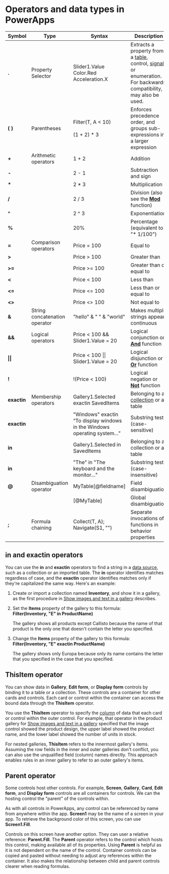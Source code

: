 <properties
	pageTitle="Operators | Microsoft PowerApps"
	description="Reference information, including syntax and examples, for the operators in PowerApps"
	services=""
	suite="powerapps"
	documentationCenter="na"
	authors="gregli-msft"
	manager="dwrede"
	editor=""
	tags=""/>

<tags
   ms.service="powerapps"
   ms.devlang="na"
   ms.topic="article"
   ms.tgt_pltfrm="na"
   ms.workload="na"
   ms.date="11/20/2015"
   ms.author="gregli"/>

# Operators and data types in PowerApps #

|Symbol|Type|Syntax|Description|
|---|---|---|---|
|**.**|Property Selector|Slider1.Value<br>Color.Red<br>Acceleration.X|Extracts a property from a [table](working-with-tables.md), control, [signal](signals.md), or enumeration.  For backwards compatibility, **!** may also be used.
|**( )**|Parentheses|Filter(T, A &lt; 10)<br><br>(1 + 2) * 3|Enforces precedence order, and groups sub-expressions in a larger expression|
|**+**|Arithmetic operators|1 + 2|Addition|
|**-**|&nbsp;|2 - 1|Subtraction and sign|
|**\***|&nbsp;|2 * 3|Multiplication|
|**/**|&nbsp;|2 / 3|Division (also see the **[Mod](function-mod.md)** function) |
|**^**|&nbsp;|2 ^ 3|Exponentiation|
|**%**|&nbsp;|20%|Percentage (equivalent to &quot;* 1/100&quot;)|
|**=**|Comparison operators|Price = 100|Equal to|
|**&gt;** |&nbsp;|Price &gt; 100|Greater than|
|**&gt;=**|&nbsp;|Price &gt;= 100|Greater than or equal to|
|**&lt;** |&nbsp;|Price &lt; 100|Less than|
|**&lt;=**|&nbsp;|Price &lt;= 100|Less than or equal to|
|**&lt;&gt;** |&nbsp;|Price &lt;&gt; 100|Not equal to|
|**&amp;**|String concatenation operator|&quot;hello&quot; &amp; &quot; &quot; &amp; &quot;world&quot;|Makes multiple strings appear continuous|
|**&amp;&amp;**|Logical operators|Price &lt; 100 &amp;&amp; Slider1.Value = 20|Logical conjunction or **[And](function-logicals.md)** function|
|**&#124;&#124;**|&nbsp;|Price &lt; 100 &#124;&#124; Slider1.Value = 20|Logical disjunction or **[Or](function-logicals.md)** function|
|**!**|&nbsp;|!(Price &lt; 100)|Logical negation or **[Not](function-logicals.md)** function|
|**exactin**|Membership operators|Gallery1.Selected exactin SavedItems|Belonging to a [collection](working-with-data-sources.md#collections) or a table|
|**exactin**|&nbsp;|&quot;Windows&quot; exactin “To display windows in the Windows operating system...”|Substring test (case-sensitive)|
|**in**|&nbsp;|Gallery1.Selected in SavedItems|Belonging to a collection or a table|
|**in**|&nbsp;|&quot;The&quot; in &quot;The keyboard and the monitor...&quot;|Substring test (case-insensitive)|
|**@**|Disambiguation operator|MyTable[@fieldname]|Field disambiguation|
|&nbsp;|&nbsp;|[@MyTable]|Global disambiguation|
|**;**|Formula chaining|Collect(T, A); Navigate(S1, &quot;&quot;)|Separate invocations of functions in behavior properties|

## in and exactin operators ##

You can use the **in** and **exactin** operators to find a string in a [data source](working-with-data-sources.md), such as a collection or an imported table. The **in** operator identifies matches regardless of case, and the **exactin** operator identifies matches only if they're capitalized the same way. Here's an example:

1. Create or import a collection named **Inventory**, and show it in a gallery, as the first procedure in [Show images and text in a gallery](../show-images-text-gallery-sort-filter.md) describes.

2. Set the **Items** property of the gallery to this formula:
<br>**Filter(Inventory, "E" in ProductName)**

	The gallery shows all products except Callisto because the name of that product is the only one that doesn't contain the letter you specified.

3. Change the **Items** property of the gallery to this formula:
<br>**Filter(Inventory, "E" exactin ProductName)**

	The gallery shows only Europa because only its name contains the letter that you specified in the case that you specified.

## ThisItem operator ##

You can show data in **Gallery**, **Edit form**, or **Display form** controls by binding it to a table or a collection.  These controls are a container for other cards and controls.  Each card or control within the container can access the bound data through the **ThisItem** operator.   

You use the **ThisItem** operator to specify the [column](working-with-tables.md#columns) of data that each card or control within the outer control. For example, that operator in the product gallery for [Show images and text in a gallery](../show-images-text-gallery-sort-filter.md) specified that the image control showed the product design, the upper label showed the product name, and the lower label showed the number of units in stock.

For nested galleries, **ThisItem** refers to the innermost gallery's items. Assuming the row fields in the inner and outer galleries don't conflict, you can also use the unqualified field (column) names directly. This approach enables rules in an inner gallery to refer to an outer gallery's items.

## Parent operator ##

Some controls host other controls.  For example, **Screen**, **Gallery**, **Card**, **Edit form**, and **Display form** controls are all containers for controls.  We can the hosting control the "parent" of the controls within.  

As with all controls in PowerApps, any control can be referenced by name from anywhere within the app.  **Screen1** may be the name of a screen in your app.  To retrieve the background color of this screen, you can use **Screen1.Fill**.

Controls on this screen have another option.  They can user a relative reference: **Parent.Fill**.  The **Parent** operator refers to the control which hosts this control, making available all of its properties.  Using **Parent** is helpful as it is not dependent on the name of the control.  Container controls can be copied and pasted without needing to adjust any references within the container.  It also makes the relationship between child and parent controls clearer when reading formulas.

